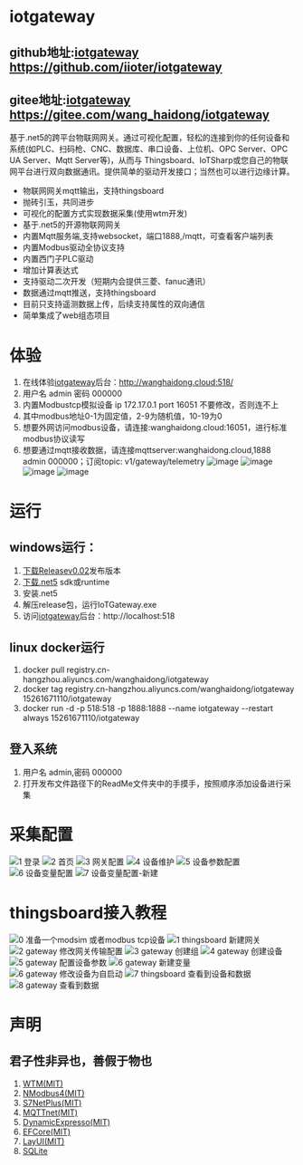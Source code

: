 # iotgateway
## github地址:[iotgateway](https://github.com/iioter/iotgateway/) https://github.com/iioter/iotgateway
## gitee地址:[iotgateway](https://gitee.com/wang_haidong/iotgateway/) https://gitee.com/wang_haidong/iotgateway
基于.net5的跨平台物联网网关。通过可视化配置，轻松的连接到你的任何设备和系统(如PLC、扫码枪、CNC、数据库、串口设备、上位机、OPC Server、OPC UA Server、Mqtt Server等)，从而与 Thingsboard、IoTSharp或您自己的物联网平台进行双向数据通讯。提供简单的驱动开发接口；当然也可以进行边缘计算。
* 物联网网关mqtt输出，支持thingsboard
* 抛砖引玉，共同进步
* 可视化的配置方式实现数据采集(使用wtm开发)
* 基于.net5的开源物联网网关
* 内置Mqtt服务端,支持websocket，端口1888,/mqtt，可查看客户端列表
* 内置Modbus驱动全协议支持
* 内置西门子PLC驱动
* 增加计算表达式
* 支持驱动二次开发（短期内会提供三菱、fanuc通讯）
* 数据通过mqtt推送，支持thingsboard
* 目前只支持遥测数据上传，后续支持属性的双向通信
* 简单集成了web组态项目
# 体验
1. 在线体验[iotgateway](http://wanghaidong.cloud:518/)后台：http://wanghaidong.cloud:518/
2. 用户名 admin 密码 000000
3. 内置Modbustcp模拟设备 ip 172.17.0.1 port 16051 不要修改，否则连不上
4. 其中modbus地址0-1为固定值，2-9为随机值，10-19为0
5. 想要外网访问modbus设备，请连接:wanghaidong.cloud:16051，进行标准modbus协议读写
6. 想要通过mqtt接收数据，请连接mqttserver:wanghaidong.cloud,1888 admin 000000；订阅topic: v1/gateway/telemetry
![image](https://user-images.githubusercontent.com/29589505/145837715-c0529db4-f2aa-47f7-aca6-db101642f820.png)
![image](https://user-images.githubusercontent.com/29589505/146733538-d9a83a0e-b2af-40f9-acb5-4cb9fa5aa3c8.png)
![image](https://user-images.githubusercontent.com/29589505/146880197-7dc76b67-71c0-47d1-80a1-74ca898da8dd.png)
![image](https://user-images.githubusercontent.com/29589505/146880219-454ffa90-a153-47a9-9b54-962bf95bfa7f.png)


# 运行
## windows运行：
1. [下载Releasev0.02](https://github.com/iioter/iotgateway/releases/download/v0.02/iotgateway-winx64-v0.02.zip)发布版本
2. [下载.net5](https://dotnet.microsoft.com/en-us/download/dotnet/5.0) sdk或runtime
3. 安装.net5 
4. 解压release包，运行IoTGateway.exe
5. 访问[iotgateway](http://localhost:518/)后台：http://localhost:518
## linux docker运行
1. docker pull registry.cn-hangzhou.aliyuncs.com/wanghaidong/iotgateway
2. docker tag registry.cn-hangzhou.aliyuncs.com/wanghaidong/iotgateway 15261671110/iotgateway
3. docker run -d -p 518:518 -p 1888:1888 --name iotgateway --restart always 15261671110/iotgateway
## 登入系统
1. 用户名 admin,密码 000000
2. 打开发布文件路径下的ReadMe文件夹中的手摸手，按照顺序添加设备进行采集
# 采集配置
![1 登录](https://user-images.githubusercontent.com/29589505/145705166-d5818557-4ba1-4e7b-b8d8-8f5f4b28868f.png)
![2 首页](https://user-images.githubusercontent.com/29589505/145705168-94b3ff0c-2f5c-4a31-8e83-c2ed799320ce.png)
![3 网关配置](https://user-images.githubusercontent.com/29589505/145705172-2a10d11b-436d-4a2c-86bf-cf6aa5dade07.png)
![4 设备维护](https://user-images.githubusercontent.com/29589505/145705173-7c9ccc0e-e1ab-49ba-af28-0e5c654a57e3.png)
![5 设备参数配置](https://user-images.githubusercontent.com/29589505/145705174-95a14642-dd30-4e73-803d-5f998f297842.png)
![6 设备变量配置](https://user-images.githubusercontent.com/29589505/145705175-fb11013f-55f8-4123-b770-aaf41706a7aa.png)
![7 设备变量配置-新建](https://user-images.githubusercontent.com/29589505/145705178-52c7580f-1793-4c9a-935b-658d21946aa1.png)
# thingsboard接入教程
![0 准备一个modsim 或者modbus tcp设备](https://user-images.githubusercontent.com/29589505/145705255-18e8d649-6a08-4dc7-96b3-6bdf8fc23cb4.png)
![1 thingsboard  新建网关](https://user-images.githubusercontent.com/29589505/145705256-1e01030f-2ccb-464e-a3cc-784d5a7c1c91.png)
![2 gateway 修改网关传输配置](https://user-images.githubusercontent.com/29589505/145705260-3f9f36c9-c163-4853-9787-677926989af3.png)
![3 gateway 创建组](https://user-images.githubusercontent.com/29589505/145705261-c605c825-d463-491d-ad32-1a3c245e2ee3.png)
![4 gateway 创建设备](https://user-images.githubusercontent.com/29589505/145705263-d3ea2a6b-7ea3-491a-bcd1-20e8dc770922.png)
![5 gateway 配置设备参数](https://user-images.githubusercontent.com/29589505/145705264-6db386ba-e68e-4a7f-acff-44f55ce25e73.png)
![6 gateway 新建变量](https://user-images.githubusercontent.com/29589505/145705265-44a0da5d-6d16-4463-a755-626d93dc121c.png)
![6 gateway 修改设备为自启动](https://user-images.githubusercontent.com/29589505/145705269-c816789c-cd67-4c01-973f-ae4f10eb41d9.png)
![7 thingsboard 查看到设备和数据](https://user-images.githubusercontent.com/29589505/145705270-31d8884f-7f6f-4ff5-a6bb-1d57a97012f4.png)
![8 gateway 查看到数据](https://user-images.githubusercontent.com/29589505/145705271-cb80b80e-006e-4312-8843-6d0ae9457cb1.png)


# 声明
## 君子性非异也，善假于物也
1. [WTM(MIT)](https://github.com/dotnetcore/WTM)
2. [NModbus4(MIT)](https://github.com/NModbus4/NModbus4)
2. [S7NetPlus(MIT)](https://github.com/S7NetPlus/s7netplus)
2. [MQTTnet(MIT)](https://github.com/chkr1011/MQTTnet)
4. [DynamicExpresso(MIT)](https://github.com/dynamicexpresso/DynamicExpresso)
3. [EFCore(MIT)](https://github.com/dotnet/efcore)
4. [LayUI(MIT)](https://github.com/sentsin/layui)
5. [SQLite](https://github.com/sqlite/sqlite)
